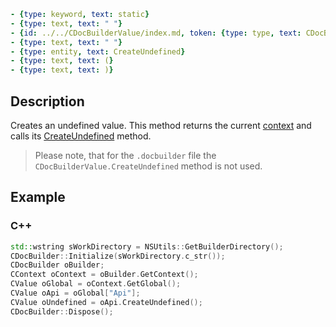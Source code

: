 ```yml signature
- {type: keyword, text: static}
- {type: text, text: " "}
- {id: ../../CDocBuilderValue/index.md, token: {type: type, text: CDocBuilderValue}}
- {type: text, text: " "}
- {type: entity, text: CreateUndefined}
- {type: text, text: (}
- {type: text, text: )}
```

## Description

Creates an undefined value. This method returns the current [context](../CDocBuilderContext/CDocBuilderContext.md) and calls its [CreateUndefined](../CDocBuilderContext/CreateUndefined.md) method.

> Please note, that for the `.docbuilder` file the `CDocBuilderValue.CreateUndefined` method is not used.

## Example

### C++

```cpp
std::wstring sWorkDirectory = NSUtils::GetBuilderDirectory();
CDocBuilder::Initialize(sWorkDirectory.c_str());
CDocBuilder oBuilder;
CContext oContext = oBuilder.GetContext();
CValue oGlobal = oContext.GetGlobal();
CValue oApi = oGlobal["Api"];
CValue oUndefined = oApi.CreateUndefined();
CDocBuilder::Dispose();
```
